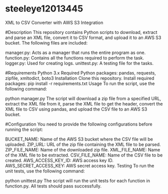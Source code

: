 # steeleye12013445
XML to CSV Converter with AWS S3 Integration

#Description
This repository contains Python scripts to download, extract and parse an XML file, convert it to CSV format, and upload it to an AWS S3 bucket. The following files are included:

manager.py: Acts as a manager that runs the entire program as one.
function.py: Contains all the functions required to perform the task.
logger.py: Used for creating logs.
unittest.py: A testing file for the tasks.

#Requirements
Python 3.x
Required Python packages: pandas, requests, zipfile, xmltodict, boto3
Installation
Clone this repository.
Install required packages: pip install -r requirements.txt
Usage
To run the script, use the following command:

python manager.py
The script will download a zip file from a specified URL, extract the XML file from it, parse the XML file to get the header, convert the XML file to CSV using pandas, and upload the CSV file to an AWS S3 bucket.

#Configuration
You need to provide the following configurations before running the script:

BUCKET_NAME: Name of the AWS S3 bucket where the CSV file will be uploaded.
ZIP_URL: URL of the zip file containing the XML file to be parsed.
ZIP_FILE_NAME: Name of the downloaded zip file.
XML_FILE_NAME: Name of the XML file to be extracted.
CSV_FILE_NAME: Name of the CSV file to be created.
AWS_ACCESS_KEY_ID: AWS access key ID.
AWS_SECRET_ACCESS_KEY: AWS secret access key.
Testing
To run the unit tests, use the following command:

python unittest.py
The script will run the unit tests for each function in function.py. All tests should pass successfully.
